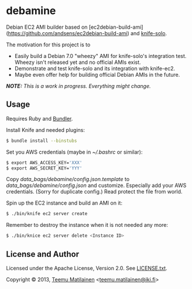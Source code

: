 debamine
========

Debian EC2 AMI builder based on [ec2debian-build-ami]
(https://github.com/andsens/ec2debian-build-ami) and
[knife-solo](http://matschaffer.github.com/knife-solo/).

The motivation for this project is to

  * Easily build a Debian 7.0 "wheezy" AMI for knife-solo's integration test.
    Wheezy isn't released yet and no official AMIs exist.
  * Demonstrate and test knife-solo and its integration with knife-ec2.
  * Maybe even offer help for building official Debian AMIs in the future.

_**NOTE:** This is a work in progress. Everything might change._

Usage
-----

Requires Ruby and [Bundler](http://gembundler.com/).

Install Knife and needed plugins:

```sh
$ bundle install --binstubs
```

Set you AWS credentials (maybe in _~/.bashrc_ or similar):

```sh
$ export AWS_ACCESS_KEY='XXX'
$ export AWS_SECRET_KEY='YYY'
```

Copy _data_bags/debamine/config.json.template_ to _data_bags/debamine/config.json_
and customize. Especially add your AWS credentials. (Sorry for duplicate config.)
Read protect the file from world.

Spin up the EC2 instance and build an AMI on it:

```sh
$ ./bin/knife ec2 server create
```

Remember to destroy the instance when it is not needed any more:

```sh
$ ./bin/knice ec2 server delete <Instance ID>
```

License and Author
------------------

Licensed under the Apache License, Version 2.0. See [LICENSE.txt](LICENSE.txt).

Copyright © 2013, [Teemu Matilainen](https://github.com/tmatilai) <<teemu.matilainen@iki.fi>>
